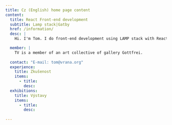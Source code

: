 ```yaml
---
title: Cz (English) home page content
content:
  title: React Front-end development
  subtitle: Lamp stack|Gatby
  href: /information/
  desc: |
    Hi. I'm Tom. I do front-end development using LAMP stack with React and Gatsby.

  member: |
    TV is a member of an art collective of gallery Gottfrei.
    
  contact: "E-mail: tom@vrana.org"
  experience:
    title: Zkušenost
    items:
      - title: 
        desc: 
  exhibitions:
    title: Výstavy
    items:
      - title: 
        desc: 
  
---
```

